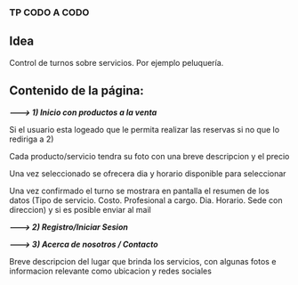 ### TP CODO A CODO

## Idea
Control de turnos sobre servicios. Por ejemplo peluquería.

## Contenido de la página:
***---> 1) Inicio con productos a la venta***

Si el usuario esta logeado que le permita realizar las reservas si no que lo rediriga a 2)
  
Cada producto/servicio tendra su foto con una breve descripcion y el precio
  
Una vez seleccionado se ofrecera dia y horario disponible para seleccionar
  
Una vez confirmado el turno se mostrara en pantalla el resumen de los datos (Tipo de servicio. Costo. Profesional a cargo. Dia. Horario. Sede con direccion) y si es posible enviar al mail
  

***---> 2) Registro/Iniciar Sesion***


***---> 3) Acerca de nosotros / Contacto***

Breve descripcion del lugar que brinda los servicios, con algunas fotos e informacion relevante como ubicacion y redes sociales
